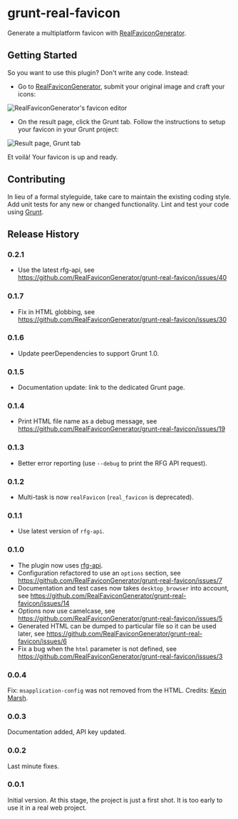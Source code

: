 # grunt-real-favicon

Generate a multiplatform favicon with [RealFaviconGenerator](http://realfavicongenerator.net/).

## Getting Started

So you want to use this plugin? Don't write any code. Instead:

- Go to [RealFaviconGenerator](http://realfavicongenerator.net/favicon/grunt), submit your original image and craft your icons:

![RealFaviconGenerator's favicon editor](https://cloud.githubusercontent.com/assets/423852/11236405/b08079a2-8dd9-11e5-8d42-c49943fd1e1f.png)

- On the result page, click the Grunt tab. Follow the instructions to setup your favicon in your Grunt project:

![Result page, Grunt tab](https://cloud.githubusercontent.com/assets/423852/11236407/b4408e74-8dd9-11e5-861d-a2be47b7dce2.png)

Et voilà! Your favicon is up and ready.

## Contributing
In lieu of a formal styleguide, take care to maintain the existing coding style. Add unit tests for any new or changed functionality. Lint and test your code using [Grunt](http://gruntjs.com/).

## Release History

### 0.2.1

- Use the latest rfg-api, see https://github.com/RealFaviconGenerator/grunt-real-favicon/issues/40

### 0.1.7

- Fix in HTML globbing, see https://github.com/RealFaviconGenerator/grunt-real-favicon/issues/30

### 0.1.6

- Update peerDependencies to support Grunt 1.0.

### 0.1.5

- Documentation update: link to the dedicated Grunt page.

### 0.1.4

- Print HTML file name as a debug message, see https://github.com/RealFaviconGenerator/grunt-real-favicon/issues/19

### 0.1.3

- Better error reporting (use `--debug` to print the RFG API request).

### 0.1.2

- Multi-task is now `realFavicon` (`real_favicon` is deprecated).

### 0.1.1

- Use latest version of `rfg-api`.

### 0.1.0

- The plugin now uses [rfg-api](https://github.com/RealFaviconGenerator/rfg-api).
- Configuration refactored to use an `options` section,
see https://github.com/RealFaviconGenerator/grunt-real-favicon/issues/7
- Documentation and test cases now takes `desktop_browser` into account,
see https://github.com/RealFaviconGenerator/grunt-real-favicon/issues/14
- Options now use camelcase,
see https://github.com/RealFaviconGenerator/grunt-real-favicon/issues/5
- Generated HTML can be dumped to particular file so it can be used later,
see https://github.com/RealFaviconGenerator/grunt-real-favicon/issues/6
- Fix a bug when the `html` parameter is not defined,
see https://github.com/RealFaviconGenerator/grunt-real-favicon/issues/3

### 0.0.4

Fix: <code>msapplication-config</code> was not removed from the HTML. Credits: [Kevin Marsh](http://kevinmarsh.ca/).

### 0.0.3

Documentation added, API key updated.

### 0.0.2

Last minute fixes.

### 0.0.1

Initial version. At this stage, the project is just a first shot. It is too early to use it in a real web project.
